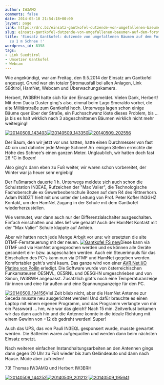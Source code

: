 ```yaml
---
author: IW3AMQ
comments: false
date: 2014-05-10 21:54:18+00:00
layout: page
link: https://drc.bz/einsatz-gantkofel-dutzende-von-umgefallenen-baeumen-auf-dem-forstweg-und-bis-zu-1-m-schnee/
slug: einsatz-gantkofel-dutzende-von-umgefallenen-baeumen-auf-dem-forstweg-und-bis-zu-1-m-schnee
title: 'Einsatz Gantkofel: dutzende von umgefallenen Bäumen auf dem Forstweg und bis
  zu 1 m Schnee !'
wordpress_id: 8358
tags:
- Link Suedtirol
- Umsetzer Gantkofel
- Webcam
---
```


Wie angekündigt, war am Freitag, den 9.5.2014 der Einsatz am Gantkofel angesagt. Grund war ein totaler Stromausfall bei allen Anlagen, Link Südtirol, HamNet, Webcam und Überwachungskamera.

Herbert, IW3BRH hatte sich für den Einsatz gemeldet. Vielen Dank, Herbert! Mit dem Dacia Duster ging's also, einmal beim Lago Smeraldo vorbei, die alte Militärstraße zum Gantkofel hoch. Unterwegs lagen schon einige Bäume quer über der Straße, ein Fuchsschwanz löste dieses Problem, bis ... ja bis es halt wirklich nach 3 abgeschnittenen Bäumen wirklich nicht mehr weiterging!


[![20140509_143403](https://drc.bz/wp-content/uploads/2014/05/20140509_143403-300x225.jpg)](https://drc.bz/wp-content/uploads/2014/05/20140509_143403.jpg)[![20140509_143350](https://drc.bz/wp-content/uploads/2014/05/20140509_143350-300x225.jpg)](https://drc.bz/wp-content/uploads/2014/05/20140509_143350.jpg)[![20140509_202556](https://drc.bz/wp-content/uploads/2014/05/20140509_202556-300x225.jpg)](https://drc.bz/wp-content/uploads/2014/05/20140509_202556.jpg)




Der Baum, den wir jetzt vor uns hatten, hatte einen Durchmesser von fast 40 cm und dahinter jede Menge Schnee! An  einigen Stellen erreichte die Höhe des Schnee's einen ganzen Meter. Unglaublich, wir hatten doch fast 26 °C in Bozen!




Also ging's dann eben zu Fuß weiter, wir waren schon vorbereitet, der Winter war ja heuer sehr ergiebig!




Der Fußmarsch dauerte 1 h. Unterwegs meldete sich auch schon die Schulstation IN3EAE, Rufzeichen der "Max Valier", die Technologische Fachoberschule ex Gewerbeoberschule Bozen auf dem R4 des Rittnerhorn. Adam IN3DZT hielt mit uns unter der Leitung von Prof. Peter Kofler IN3GHZ Kontakt, um den HamNet Zugang in der Schule mit dem Gantkofel wiederherzustellen.




Wie vermutet, war dann auch nur der Differenzialschalter ausgeschalten. Einfach einschalten und alles lief wie gehabt! Auch der HamNet Kontakt mit der "Max Valier" Schule klappte auf Anhieb.




Aber wir hatten noch jede Menge Arbeit vor uns: wir ersetzten die alte DTMF-Fernsteuerung mit der neuen. [![Gantkofel FS new](https://drc.bz/wp-content/uploads/2014/05/Gantkofel-FS-new-294x300.jpg)](https://drc.bz/wp-content/uploads/2014/05/Gantkofel-FS-new.jpg)Diese kann via DTMF und via HamNet angesprochen werden und es können alle Geräte gesondert ein- bzw. ausgeschalten werden. Auch ein Steuerimpuls für das Einschalten des PC's kann nun via DTMF und HamNet gegeben werden. Komfortabler geht's wohl kaum. Das ganze wird von einer [AVR Net I/O Platine von Pollin](http://www.pollin.de/shop/dt/MTQ5OTgxOTk-/Bausaetze_Module/Bausaetze/Bausatz_AVR_NET_IO.html) erledigt. Die Software wurde von österreichischen Funkamateuren OE5NVL, OE5RNL und OE5GHN umgeschrieben und von Simon, IW3BWH angepasst. Zusätzlich gibt's noch eine Temperaturanzeige für innen und eine für außen und eine Spannungsanzeige für den PC.




[![20140509_194156](https://drc.bz/wp-content/uploads/2014/05/20140509_194156-300x225.jpg)](https://drc.bz/wp-content/uploads/2014/05/20140509_194156.jpg)Viel Zeit blieb nicht, aber die HamNet Antenne zur Seceda musste neu ausgerichtet werden! Und dafür brauchte es einen Laptop mit einem eigenen Programm, und das Programm verlangte von mir ein Password ... hm, wie war das gleich? Nach 15 min. Zeitverlust bekamen wir das dann auch hin und die Antenne konnte in die ideale Richtung mit einem Gewinn von +12 db gedreht werden! Super!




Auch das UPS, das von Pauli IN3EQL gesponsert wurde, musste gewartet werden. Die Batterien waren aufgequollen und werden dann beim nächsten Einsatz ersetzt.




Nach weiteren einfachen Instandhaltungsarbeiten an den Antennen gings dann gegen 20 Uhr zu Fuß wieder bis zum Geländeauto und dann nach Hause. Müde aber zufrieden!




73! Thomas IW3AMQ und Herbert IW3BRH




[![20140509_144252](https://drc.bz/wp-content/uploads/2014/05/20140509_144252-300x225.jpg)](https://drc.bz/wp-content/uploads/2014/05/20140509_144252.jpg)[![20140509_201212](https://drc.bz/wp-content/uploads/2014/05/20140509_201212-300x225.jpg)](https://drc.bz/wp-content/uploads/2014/05/20140509_201212.jpg) [![20140509_195641](https://drc.bz/wp-content/uploads/2014/05/20140509_195641-300x225.jpg)](https://drc.bz/wp-content/uploads/2014/05/20140509_195641.jpg)
